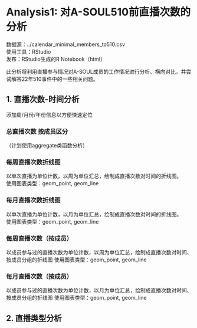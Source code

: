 # Analysis1: 对A-SOUL510前直播次数的分析
数据源：../calendar_minimal_members_to510.csv  
使用工具：RStudio  
发布：RStudio生成的R Notebook（html）  
  
此分析将利用直播参与情况对A-SOUL成员的工作情况进行分析、横向对比，并尝试解答22年510事件中的一些相关问题。  
## 1. 直播次数-时间分析
添加周/月份/年份信息以方便快速定位
### 总直播次数 按成员区分
（计划使用aggregate类函数分析）
### 每周直播次数折线图
以单次直播为单位计数，以周为单位汇总，绘制成直播次数对时间的折线图。  
使用图表类型：geom_point, geom_line
### 每月直播次数折线图
以单次直播为单位计数，以月为单位汇总，绘制成直播次数对时间的折线图。  
使用图表类型：geom_point, geom_line
### 每周直播次数（按成员）
以成员参与过的直播次数为单位计数，以周为单位汇总，绘制成直播次数对时间、按成员分组的折线图
使用图表类型：geom_point, geom_line
### 每月直播次数（按成员）
以成员参与过的直播次数为单位计数，以月为单位汇总，绘制成直播次数对时间、按成员分组的折线图
使用图表类型：geom_point, geom_line
## 2. 直播类型分析

